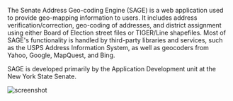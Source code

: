 The Senate Address Geo-coding Engine (SAGE) is a web application used to provide
geo-mapping information to users. It includes address verification/correction,
geo-coding of addresses, and district assignment using either Board of Election
street files or TIGER/Line shapefiles. Most of SAGE's functionality is handled
by third-party libraries and services, such as the USPS Address Information
System, as well as geocoders from Yahoo, Google, MapQuest, and Bing.

SAGE is developed primarily by the Application Development unit at the
New York State Senate.

![screenshot](https://raw.github.com/nysenate/GeoApi/dev/docs/ui-demo.png)
